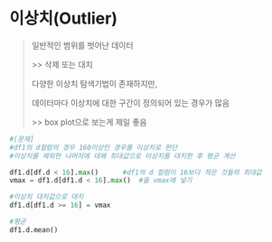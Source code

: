 # 이상치(Outlier)

> 일반적인 범위를 벗어난 데이터
>
> \>> 삭제 또는 대치
>
> 다양한 이상치 탐색기법이 존재하지만, 
>
> 데이터마다 이상치에 대한 구간이 정의되어 있는 경우가 많음
>
> \>> box plot으로 보는게 제일 좋음



```python
#[문제]
#df1의 d컬럼의 경우 160이상인 경우를 이상치로 판단
#이상치를 제외한 나머지에 대해 최대값으로 이상치를 대치한 후 평균 계산

df1.d[df.d < 16].max()		#df1의 d 컬럼이 16보다 적은 것들의 최대값
vmax = df1.d[df1.d < 16].max()	#을 vmax에 넣기

#이상치 대치값으로 대치
df1.d[df1.d >= 16] = vmax

#평균
df1.d.mean()
```

